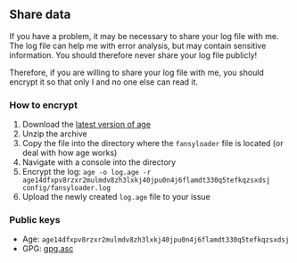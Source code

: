 ## Share data

If you have a problem, it may be necessary to share your log file with me. 
The log file can help me with error analysis, but may contain sensitive information. 
You should therefore never share your log file publicly!

Therefore, if you are willing to share your log file with me, you should encrypt it so that only I and no one else can read it.

### How to encrypt

1. Download the [latest version of age](https://github.com/FiloSottile/age/releases)
2. Unzip the archive
3. Copy the file into the directory where the `fansyloader` file is located (or deal with how age works)
4. Navigate with a console into the directory
5. Encrypt the log: `age -o log.age -r age14dfxpv8rzxr2mulmdv8zh3lxkj40jpu0n4j6flamdt330q5tefkqzsxdsj config/fansyloader.log`
6. Upload the newly created `log.age` file to your issue

### Public keys

* Age: `age14dfxpv8rzxr2mulmdv8zh3lxkj40jpu0n4j6flamdt330q5tefkqzsxdsj`
* GPG: [gpg.asc](./gpg.asc)
